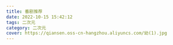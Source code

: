 ```yaml
---
title: 番剧推荐
date: 2022-10-15 15:42:12
tags: 二次元
category: 二次元
cover: https://qiansen.oss-cn-hangzhou.aliyuncs.com/幼(1).jpg
---
```

